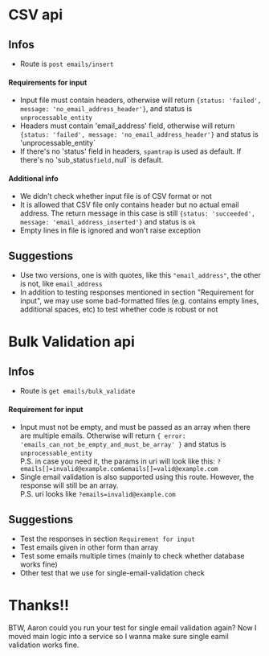 # CSV api

## Infos
- Route is `post emails/insert`
#### Requirements for input
- Input file must contain headers, otherwise will return `{status: 'failed', message: 'no_email_address_header'}`, 
and status is `unprocessable_entity`
- Headers must contain 'email_address' field, otherwise will return `{status: 'failed', message: 'no_email_address_header'}`
and status is 'unprocessable_entity`
- If there's no 'status' field in headers, `spamtrap` is used as default. If there's no 'sub_status` field, `null` is default.

#### Additional info
- We didn't check whether input file is of CSV format or not
- It is allowed that CSV file only contains header but no actual email address. The return message in this case is still 
`{status: 'succeeded', message: 'email_address_inserted'}` and status is `ok`
- Empty lines in file is ignored and won't raise exception

## Suggestions
- Use two versions, one is with quotes, like this `"email_address"`, the other is not, like `email_address`
- In addition to testing responses mentioned in section "Requirement for input", we may use some bad-formatted files (e.g. contains empty lines, additional spaces, etc)
to test whether code is robust or not


# Bulk Validation api

## Infos
- Route is `get emails/bulk_validate`

#### Requirement for input
- Input must not be empty, and must be passed as an array when there are multiple emails. Otherwise will return
`{ error: 'emails_can_not_be_empty_and_must_be_array' }` and status is `unprocessable_entity` \
P.S. in case you need it, the params in uri will look like this: `?emails[]=invalid@example.com&emails[]=valid@example.com`
- Single email validation is also supported using this route. However, the response will still be an array. \
P.S. uri looks like `?emails=invalid@example.com`


## Suggestions
- Test the responses in section `Requirement for input`
- Test emails given in other form than array
- Test some emails multiple times (mainly to check whether database works fine)
- Other test that we use for single-email-validation check

# Thanks!!
BTW, Aaron could you run your test for single email validation again? Now I moved main logic into a service so I wanna make sure single eamil validation works fine.
